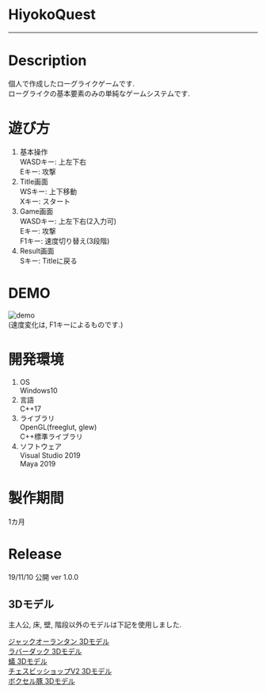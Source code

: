 # HiyokoQuest  
---  
# Description  
個人で作成したローグライクゲームです.  
ローグライクの基本要素のみの単純なゲームシステムです.

# 遊び方  
1. 基本操作  
 WASDキー: 上左下右  
 Eキー: 攻撃  
2. Title画面  
 WSキー: 上下移動  
 Xキー: スタート  
3. Game画面  
 WASDキー: 上左下右(2入力可)  
 Eキー: 攻撃  
 F1キー: 速度切り替え(3段階)
4. Result画面  
 Sキー: Titleに戻る  

# DEMO  
![demo](https://github.com/Lambda1/HiyokoQuest/blob/master/gif/demo.gif)  
(速度変化は, F1キーによるものです.)

# 開発環境  
1. OS  
 Windows10  
2. 言語  
 C++17  
3. ライブラリ  
 OpenGL(freeglut, glew)  
 C++標準ライブラリ  
4. ソフトウェア  
 Visual Studio 2019  
 Maya 2019  

# 製作期間  
1カ月

# Release  
19/11/10 公開 ver 1.0.0

## 3Dモデル  
主人公, 床, 壁, 階段以外のモデルは下記を使用しました.  

[ジャックオーランタン 3Dモデル](https://free3d.com/ja/3d-model/jack-o-lantern-5220.html)  
[ラバーダック 3Dモデル](https://free3d.com/ja/3d-model/jack-o-lantern-5220.htm://free3d.com/ja/3d-model/rubber-duck-v1--250409.html)  
[蟻 3Dモデル](https://free3d.com/ja/3d-model/ant-71866.html)  
[チェスビッショップV2 3Dモデル](https://free3d.com/ja/3d-model/chess-bishop-v2--140401.html)  
[ボクセル豚 3Dモデル](https://free3d.com/ja/3d-model/voxel-pig-786092.html)  
